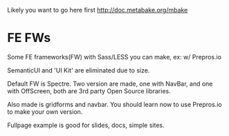 

Likely you want to go here first http://doc.metabake.org/mbake

# FE FWs

Some FE frameworks(FW) with Sass/LESS you can make, ex: w/ Prepros.io


SemanticUI and 'UI Kit' are eliminated due to size.

Default FW is Spectre. Two version are made, one with NavBar, and one with OffScreen, both are 3rd party Open Source libraries.

Also made is gridforms and navbar. You should learn now to use Prepros.io to make your own version.


Fullpage example is good for slides, docs, simple sites.

